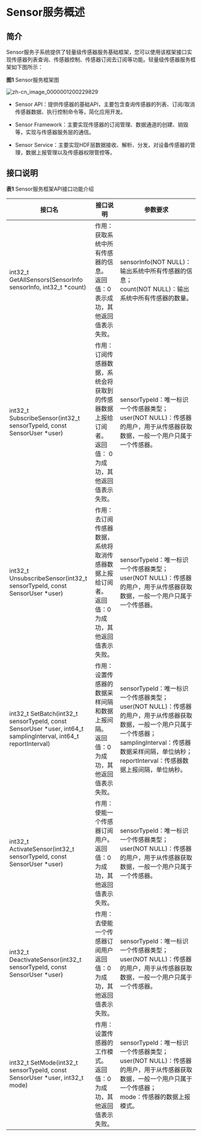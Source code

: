 # Sensor服务概述


## 简介

Sensor服务子系统提供了轻量级传感器服务基础框架，您可以使用该框架接口实现传感器列表查询、传感器控制、传感器订阅去订阅等功能。轻量级传感器服务框架如下图所示：

  **图1** Sensor服务框架图

  ![zh-cn_image_0000001200229829](figures/zh-cn_image_0000001200229829.png)

- Sensor API：提供传感器的基础API，主要包含查询传感器的列表、订阅/取消传感器数据、执行控制命令等，简化应用开发。

- Sensor Framework：主要实现传感器的订阅管理、数据通道的创建、销毁等，实现与传感器服务层的通信。

- Sensor Service：主要实现HDF层数据接收、解析、分发，对设备传感器的管理，数据上报管理以及传感器权限管控等。


## 接口说明

  **表1** Sensor服务框架API接口功能介绍

| 接口名                                                       | 接口说明                                                     | 参数要求                                                     |
| ------------------------------------------------------------ | ------------------------------------------------------------ | ------------------------------------------------------------ |
| int32_t GetAllSensors(SensorInfo sensorInfo, int32_t *count) | 作用：获取系统中所有传感器的信息。<br/>返回值：0表示成功，其他返回值表示失败。 | sensorInfo(NOT&nbsp;NULL)：输出系统中所有传感器的信息；<br/>count(NOT&nbsp;NULL)：输出系统中所有传感器的数量。 |
| int32_t SubscribeSensor(int32_t sensorTypeId, const SensorUser *user) | 作用：订阅传感器数据，系统会将获取到的传感器数据上报给订阅者。<br/>返回值：&nbsp;0为成功，其他返回值表示失败。 | sensorTypeId：唯一标识一个传感器类型；<br/>user(NOT&nbsp;NULL)：传感器的用户，用于从传感器获取数据，一般一个用户只属于一个传感器。 |
| int32_t UnsubscribeSensor(int32_t sensorTypeId, const SensorUser *user) | 作用：去订阅传感器数据，系统将取消传感器数据上报给订阅者。<br/>返回值：0为成功，其他返回值表示失败。 | sensorTypeId：唯一标识一个传感器类型；<br/>user(NOT&nbsp;NULL)：传感器的用户，用于从传感器获取数据，一般一个用户只属于一个传感器。 |
| int32_t SetBatch(int32_t sensorTypeId, const SensorUser *user, int64_t samplingInterval, int64_t reportInterval) | 作用：设置传感器的数据采样间隔和数据上报间隔。<br/>返回值：0为成功，其他返回值表示失败。 | sensorTypeId：唯一标识一个传感器类型；<br/>user(NOT&nbsp;NULL)：传感器的用户，用于从传感器获取数据，一般一个用户只属于一个传感器；<br/>samplingInterval：传感器数据采样间隔，单位纳秒；<br/>reportInterval：传感器数据上报间隔，单位纳秒。 |
| int32_t ActivateSensor(int32_t sensorTypeId, const SensorUser *user) | 作用：使能一个传感器订阅用户。<br/>返回值：0为成功，其他返回值表示失败。 | sensorTypeId：唯一标识一个传感器类型；<br/>user(NOT&nbsp;NULL)：传感器的用户，用于从传感器获取数据，一般一个用户只属于一个传感器。 |
| int32_t DeactivateSensor(int32_t sensorTypeId, const SensorUser *user) | 作用：去使能一个传感器订阅用户<br/>返回值：0为成功，其他返回值表示失败。 | sensorTypeId：唯一标识一个传感器类型；<br/>user(NOT&nbsp;NULL)：传感器的用户，用于从传感器获取数据，一般一个用户只属于一个传感器。 |
| int32_t SetMode(int32_t sensorTypeId, const SensorUser *user, int32_t mode) | 作用：设置传感器的工作模式。<br/>返回值：0为成功，其他返回值表示失败。 | sensorTypeId：唯一标识一个传感器类型；<br/>user(NOT&nbsp;NULL)：传感器的用户，用于从传感器获取数据，一般一个用户只属于一个传感器；<br/>mode：传感器的数据上报模式。 |